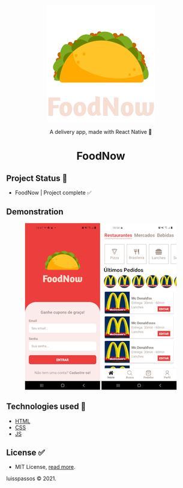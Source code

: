 <p align="center">
  <img src="./assets/LogoLogin.png" alt="FoodNowLogo" />
</p>

<p align="center">A delivery app, made with React Native 💜</p>
<h1 align="center">FoodNow</h1>

## Project Status :construction:
- FoodNow | Project complete :white_check_mark:

## Demonstration

<p align="center"> 
<img src="assets/img1.jpg" alt="image1" /> <img src="assets/img2.jpg" alt="image2" /> 
</p>

## Technologies used :scroll:
- <a href="https://developer.mozilla.org/pt-BR/docs/Web/HTML">HTML</a>
- <a href="https://developer.mozilla.org/pt-BR/docs/Web/CSS">CSS</a>
- <a href="https://developer.mozilla.org/pt-BR/docs/Web/JavaScript">JS</a>

## License :white_check_mark:

- MIT License, <a href="./LICENSE">read more<a/>.
<p>luisspassos &copy; 2021.</p>
